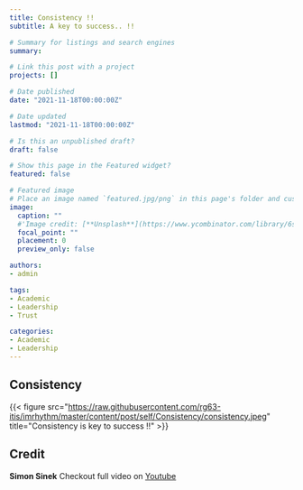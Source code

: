 ```yaml
---
title: Consistency !!
subtitle: A key to success.. !!

# Summary for listings and search engines
summary: 

# Link this post with a project
projects: []

# Date published
date: "2021-11-18T00:00:00Z"

# Date updated
lastmod: "2021-11-18T00:00:00Z"

# Is this an unpublished draft?
draft: false

# Show this page in the Featured widget?
featured: false

# Featured image
# Place an image named `featured.jpg/png` in this page's folder and customize its options here.
image:
  caption: ""  
  #'Image credit: [**Unsplash**](https://www.ycombinator.com/library/6s-how-to-lead)'
  focal_point: ""
  placement: 0
  preview_only: false

authors:
- admin

tags:
- Academic
- Leadership
- Trust

categories:
- Academic
- Leadership
---
```

## Consistency
{{< figure src="https://raw.githubusercontent.com/rg63-itis/imrhythm/master/content/post/self/Consistency/consistency.jpeg" title="Consistency is key to success !!" >}}


## Credit
**Simon Sinek** Checkout full video on [Youtube](https://www.linkedin.com/feed/update/urn:li:activity:6884515680926916608/)
